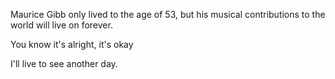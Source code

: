 Maurice Gibb only lived to the age of 53, but his musical contributions to the world will live on forever. 



You know it's alright, it's okay

I'll live to see another day.
